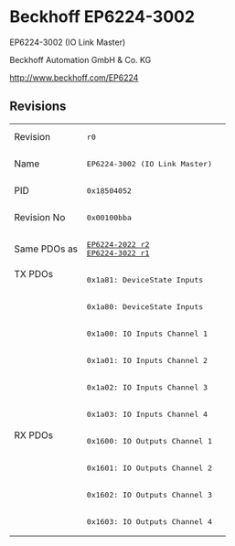 # Beckhoff EP6224-3002

EP6224-3002 (IO Link Master)

Beckhoff Automation GmbH & Co. KG

http://www.beckhoff.com/EP6224

## Revisions
<table>
<tr >
<td>Revision</td>
<td><pre>r0</pre></td>
</tr>
<tr >
<td>Name</td>
<td><pre>EP6224-3002 (IO Link Master)</pre></td>
</tr>
<tr >
<td>PID</td>
<td><pre>0x18504052</pre></td>
</tr>
<tr >
<td>Revision No</td>
<td><pre>0x00100bba</pre></td>
</tr>
<tr >
<td>Same PDOs as</td>
<td><pre><a href="EP6224-2022">EP6224-2022 r2</a><br/><a href="EP6224-3022">EP6224-3022 r1</a></pre></td>
</tr>
<tr class="txpdo pdosection">
<td rowspan=6 valign=top>TX PDOs</td>
<td><pre>0x1a81: DeviceState Inputs</pre></td>
<td></td>
</tr>
<tr class="txpdo pdosection">
<td><pre>0x1a80: DeviceState Inputs</pre></td>
</tr>
<tr class="txpdo pdosection">
<td><pre>0x1a00: IO Inputs Channel 1</pre></td>
</tr>
<tr class="txpdo pdosection">
<td><pre>0x1a01: IO Inputs Channel 2</pre></td>
</tr>
<tr class="txpdo pdosection">
<td><pre>0x1a02: IO Inputs Channel 3</pre></td>
</tr>
<tr class="txpdo pdosection">
<td><pre>0x1a03: IO Inputs Channel 4</pre></td>
</tr>
<tr class="rxpdo pdosection">
<td rowspan=4 valign=top>RX PDOs</td>
<td><pre>0x1600: IO Outputs Channel 1</pre></td>
<td></td>
</tr>
<tr class="rxpdo pdosection">
<td><pre>0x1601: IO Outputs Channel 2</pre></td>
</tr>
<tr class="rxpdo pdosection">
<td><pre>0x1602: IO Outputs Channel 3</pre></td>
</tr>
<tr class="rxpdo pdosection">
<td><pre>0x1603: IO Outputs Channel 4</pre></td>
</tr>
</table>
